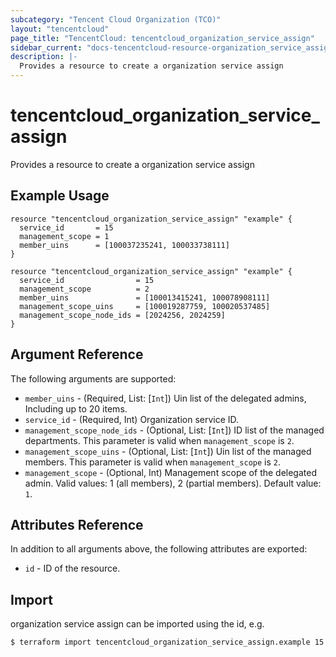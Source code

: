 ```yaml
---
subcategory: "Tencent Cloud Organization (TCO)"
layout: "tencentcloud"
page_title: "TencentCloud: tencentcloud_organization_service_assign"
sidebar_current: "docs-tencentcloud-resource-organization_service_assign"
description: |-
  Provides a resource to create a organization service assign
---
```


# tencentcloud_organization_service_assign

Provides a resource to create a organization service assign

## Example Usage

```hcl
resource "tencentcloud_organization_service_assign" "example" {
  service_id       = 15
  management_scope = 1
  member_uins      = [100037235241, 100033738111]
}
```



```hcl
resource "tencentcloud_organization_service_assign" "example" {
  service_id                = 15
  management_scope          = 2
  member_uins               = [100013415241, 100078908111]
  management_scope_uins     = [100019287759, 100020537485]
  management_scope_node_ids = [2024256, 2024259]
}
```

## Argument Reference

The following arguments are supported:

* `member_uins` - (Required, List: [`Int`]) Uin list of the delegated admins, Including up to 20 items.
* `service_id` - (Required, Int) Organization service ID.
* `management_scope_node_ids` - (Optional, List: [`Int`]) ID list of the managed departments. This parameter is valid when `management_scope` is `2`.
* `management_scope_uins` - (Optional, List: [`Int`]) Uin list of the managed members. This parameter is valid when `management_scope` is `2`.
* `management_scope` - (Optional, Int) Management scope of the delegated admin. Valid values: 1 (all members), 2 (partial members). Default value: `1`.

## Attributes Reference

In addition to all arguments above, the following attributes are exported:

* `id` - ID of the resource.



## Import

organization service assign can be imported using the id, e.g.
```
$ terraform import tencentcloud_organization_service_assign.example 15
```

